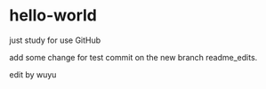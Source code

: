 # hello-world
just study for use GitHub

add some change for test commit on the new branch readme_edits.


edit by wuyu

